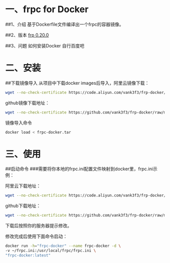 # 一、frpc for Docker
##1、介绍
基于Dockerfile文件编译出一个frpc的容器镜像。

##2、版本
[frp 0.20.0](https://github.com/fatedier/frp/releases/latest)

##3、问题
如何安装Docker
自行百度吧

# 二、安装
##下载镜像导入
从项目中下载docker images后导入，阿里云镜像下载：
```bash
wget --no-check-certificate https://code.aliyun.com/vank3f3/frp-docker/raw/master/frpc-docker/frpc-docker.tar
```

github镜像下载地址：
```bash
wget --no-check-certificate https://github.com/vank3f3/frp-docker/raw/master/frpc-docker/frpc-docker.tar
```

镜像导入命令
```bash
docker load < frpc-docker.tar
```

# 三、使用
##启动命令
###需要将你本地的frpc.ini配置文件映射到docker里，frpc.ini示例：

阿里云下载地址：
```bash
wget --no-check-certificate https://code.aliyun.com/vank3f3/frp-docker/raw/master/frpc-docker/frpc.ini -O ~/frpc.ini
```

github下载地址：
```bash
wget --no-check-certificate https://github.com/vank3f3/frp-docker/raw/master/frpc-docker/frpc.ini -O ~/frpc.ini
```
下载后按照你的服务器提示修改。

修改完成后使用下面命令启动：
```bash
docker run -h="frpc-docker" --name frpc-docker -d \
-v ~/frpc.ini:/usr/local/frpc/frpc.ini \
"frpc-docker:latest"
```

